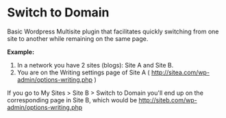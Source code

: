 # Switch to Domain

Basic Wordpress Multisite plugin that facilitates quickly switching from one site to another while remaining on the same page.

**Example:**

1. In a network you have 2 sites (blogs): Site A and Site B. 
2. You are on the Writing settings page of Site A ( http://sitea.com/wp-admin/options-writing.php )

If you go to My Sites > Site B > Switch to Domain you'll end up on the corresponding page in Site B, which would be http://siteb.com/wp-admin/options-writing.php
